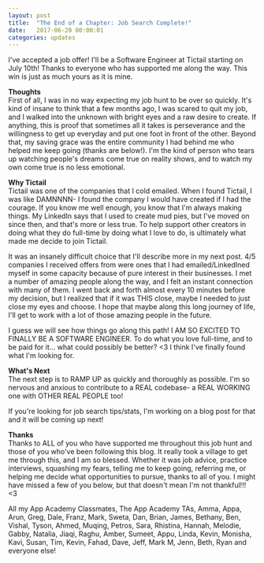 ```yaml
---
layout: post
title:  "The End of a Chapter: Job Search Complete!"
date:   2017-06-20 00:00:01
categories: updates
---
```


I've accepted a job offer! I'll be a Software Engineer at Tictail starting on July 10th! Thanks to everyone who has supported me along the way. This win is just as much yours as it is mine.

<b>Thoughts</b><br>
First of all, I was in no way expecting my job hunt to be over so quickly. It's kind of insane to think that a few months ago, I was scared to quit my job, and I walked into the unknown with bright eyes and a raw desire to create. If anything, this is proof that sometimes all it takes is perseverance and the willingness to get up everyday and put one foot in front of the other. Beyond that, my saving grace was the entire community I had behind me who helped me keep going (thanks are below!). I'm the kind of person who tears up watching people's dreams come true on reality shows, and to watch my own come true is no less emotional.

<b>Why Tictail</b><br>
Tictail was one of the companies that I cold emailed. When I found Tictail, I was like DAMNNNN- I found the company I would have created if I had the courage. If you know me well enough, you know that I'm always making things. My LinkedIn says that I used to create mud pies, but I've moved on since then, and that's more or less true. To help support other creators in doing what they do full-time by doing what I love to do, is ultimately what made me decide to join Tictail.

It was an insanely difficult choice that I'll describe more in my next post. 4/5 companies I received offers from were ones that I had emailed/LinkedIned myself in some capacity because of pure interest in their businesses. I met a number of amazing people along the way, and I felt an instant connection with many of them. I went back and forth almost every 10 minutes before my decision, but I realized that if it was THIS close, maybe I needed to just close my eyes and choose. I hope that maybe along this long journey of life, I'll get to work with a lot of those amazing people in the future.

I guess we will see how things go along this path! I AM SO EXCITED TO FINALLY BE A SOFTWARE ENGINEER. To do what you love full-time, and to be paid for it... what could possibly be better? <3 I think I've finally found what I'm looking for.

<b>What's Next</b><br>
The next step is to RAMP UP as quickly and thoroughly as possible. I'm so nervous and anxious to contribute to a REAL codebase- a REAL WORKING one with OTHER REAL PEOPLE too!

If you're looking for job search tips/stats, I'm working on a blog post for that and it will be coming up next!

<b>Thanks</b><br>
Thanks to ALL of you who have supported me throughout this job hunt and those of you who've been following this blog. It really took a village to get me through this, and I am so blessed. Whether it was job advice, practice interviews, squashing my fears, telling me to keep going, referring me, or helping me decide what opportunities to pursue, thanks to all of you. I might have missed a few of you below, but that doesn't mean I'm not thankful!!! <3

All my App Academy Classmates, The App Academy TAs, Amma, Appa, Arun, Greg, Dale, Franz, Mark, Sweta, Dan, Brian, James, Bethany, Ben, Vishal, Tyson, Ahmed, Muqing, Petros, Sara, Rhistina, Hannah, Melodie, Gabby, Natalia, Jiaqi, Raghu, Amber, Sumeet, Appu, Linda, Kevin, Monisha, Kavi, Susan, Tim, Kevin, Fahad, Dave, Jeff, Mark M, Jenn, Beth, Ryan and everyone else!
